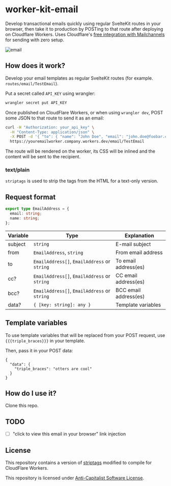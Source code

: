 # worker-kit-email

Develop transactional emails quickly using regular SvelteKit routes in your browser, then take it to production by POSTing to that route after deploying on Cloudflare Workers. Uses Cloudflare's [free integration with Mailchannels](https://blog.cloudflare.com/sending-email-from-workers-with-mailchannels/) for sending with zero setup.

![email](https://user-images.githubusercontent.com/55932282/168412180-3ba5e2c4-f4d3-456b-bb44-5b045d565988.png)


## How does it work?

Develop your email templates as regular SvelteKit routes (for example. `routes/email/TestEmail`).

Put a secret called `API_KEY` using wrangler:
```sh
wrangler secret put API_KEY
```

Once published on CloudFlare Workers, or when using `wrangler dev`, POST some JSON to that route to send it as an email:

```sh
curl -H "Authorization: your_api_key" \
  -H "Content-Type: application/json" \
  -X POST -d '{ "to": { "name": "John Doe", "email": "john.doe@foobar.com" }, "from": "no-reply@myapp.com", "subject": "Test email from SvelteKit!" }' \
  https://youremailworker.company.workers.dev/email/TestEmail
```

The route will be rendered on the worker, its CSS will be inlined and the content will be sent to the recipient.

### text/plain

`striptags` is used to strip the tags from the HTML for a text-only version.

## Request format

```ts
export type EmailAddress = {
  email: string;
  name: string;
};

```

Variable | Type     | Explanation
---------|----------|---------------
subject  | `string` | E-mail subject
from     | `EmailAddress`, `string` | From email address
to       | `EmailAddress[]`, `EmailAddress` or `string` | To email address(es)
cc?       | `EmailAddress[]`, `EmailAddress` or `string` | CC email address(es)
bcc?       | `EmailAddress[]`, `EmailAddress` or `string` | BCC email address(es) 
data? | `{ [key: string]: any }` | Template variables

## Template variables

To use template variables that will be replaced from your POST request, use `{{{triple_braces}}}` in your template.

Then, pass it in your POST data:
```
{
  "data": {
    "triple_braces": "otters are cool"
  }
}
```

## How do I use it?

Clone this repo.

## TODO

- [ ] "click to view this email in your browser" link injection

## License

This repository contains a version of [striptags](https://github.com/ericnorris/striptags) modified to compile for CloudFlare Workers.

This repository is licensed under [Anti-Capitalist Software License](https://anticapitalist.software/).
